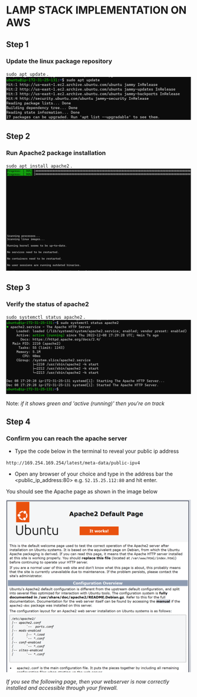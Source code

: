# LAMP STACK IMPLEMENTATION ON AWS

## Step 1
### Update the linux package repository
`sudo apt update`
.
	![image](./images/sudo_apt_update.png)

## Step 2
### Run Apache2 package installation
`sudo apt install apache2`
.
	![image2](./images/sudo_apt_install_apache2.png)

## Step 3
### Verify the status of apache2
`sudo systemctl status apache2`
.
	![image3](./images/sudo_systemctl_status_apache2.png)

Note: *if it shows green and 'active (running)' then you're on track*

## Step 4
### Confirm you can reach the apache server
 - Type the code below in the terminal to reveal your public ip address

 `http://169.254.169.254/latest/meta-data/public-ipv4`

 - Open any browser of your choice and type in the address bar the <public_ip_address:80>   e.g. `52.15.25.112:80` and hit enter.

You should see the Apache page as shown in the image below

![image4](./images/apache_page.png)

*If you see the following page, then your webserver is now correctly installed and accessible through your firewall.*